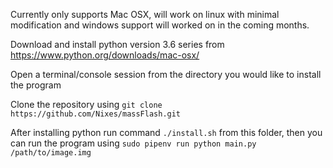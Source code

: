 Currently only supports Mac OSX, will work on linux with minimal modification and windows support will worked on in the coming months.

Download and install python version 3.6 series from https://www.python.org/downloads/mac-osx/

Open a terminal/console session from the directory you would like to install the program

Clone the repository using  ``git clone https://github.com/Nixes/massFlash.git`` 

After installing python run command ``./install.sh`` from this folder, then you can run the program using ``sudo pipenv run python main.py
 /path/to/image.img``
